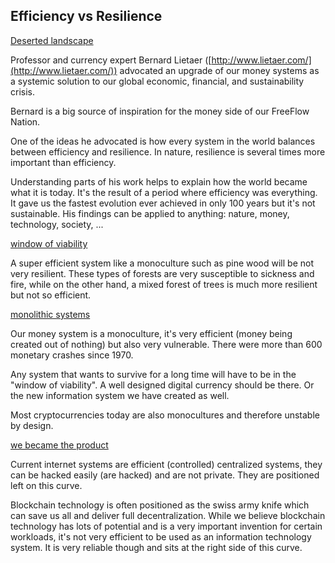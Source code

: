 ## Efficiency vs Resilience

[Deserted landscape](desertedlandscape.png)


Professor and currency expert Bernard Lietaer ([http://www.lietaer.com/](http://www.lietaer.com/)) advocated an upgrade of our money systems as a systemic solution to our global economic, financial, and sustainability crisis.

Bernard is a big source of inspiration for the money side of our FreeFlow Nation. 

One of the ideas he advocated is how every system in the world balances between efficiency and resilience. In nature, resilience is several times more important than efficiency.

Understanding parts of his work helps to explain how the world became what it is today. It's the result of a period where efficiency was everything. It gave us the fastest evolution ever achieved in only 100 years but it's not sustainable. His findings can be applied to anything: nature, money, technology, society, ...

[window of viability](windowofviability.png)

A super efficient system like a monoculture such as pine wood will be not very resilient. These types of forests are very susceptible to sickness and fire, while on the other hand, a mixed forest of trees is much more resilient but not so efficient. 

[monolithic systems](monolithic.png)

Our money system is a monoculture, it's very efficient (money being created out of nothing) but also very vulnerable. There were more than 600 monetary crashes since 1970.

Any system that wants to survive for a long time will have to be in the "window of viability". A well designed digital currency should be there. Or the new information system we have created as well.

Most cryptocurrencies today are also monocultures and therefore unstable by design.

[we became the product](becameaproduct.png)

Current internet systems are efficient (controlled) centralized systems, they can be hacked easily (are hacked) and are not private. They are positioned left on this curve.

Blockchain technology is often positioned as the swiss army knife which can save us all and deliver full decentralization. While we believe blockchain technology has lots of potential and is a very important invention for certain workloads, it's not very efficient to be used as an information technology system. It is very reliable though and sits at the right side of this curve.